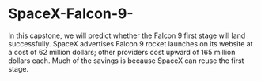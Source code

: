 # SpaceX-Falcon-9-
In this capstone, we will predict whether the Falcon 9 first stage will land successfully. SpaceX advertises Falcon 9 rocket launches on its website at a cost of 62 million dollars; other providers cost upward of 165 million dollars each. Much of the savings is because SpaceX can reuse the first stage.
